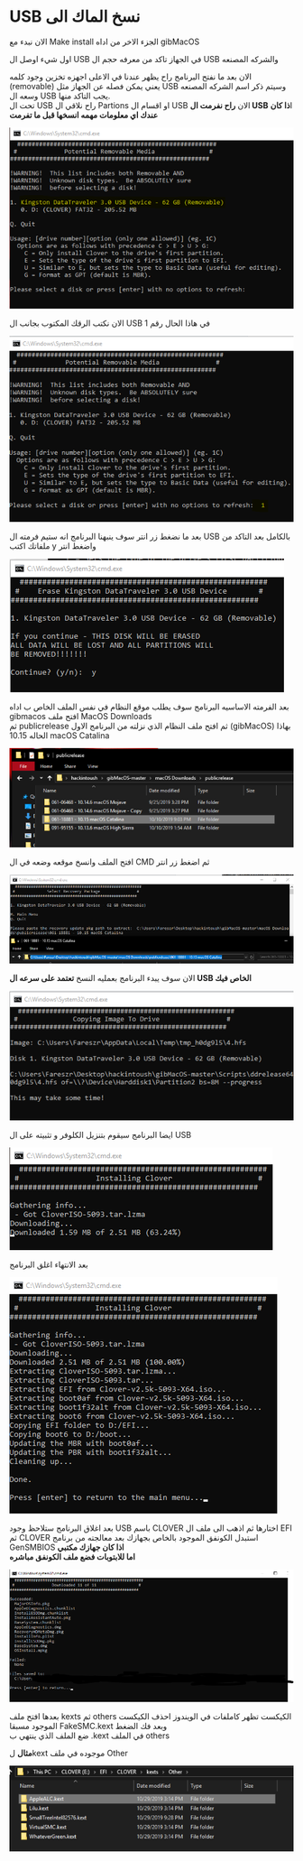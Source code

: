 # USB نسخ الماك الى

الان نبدء مع Make install الجزء الاخر من اداه gibMacOS 

اول شيء اوصل ال USB في الجهاز تاكد من معرفه حجم ال USB والشركه المصنعه 

الان بعد ما نفتح البرنامج راح يظهر عندنا في الاعلى اجهزه تخزين وجود كلمه \(removable\) يعني يمكن فصله عن الجهاز مثل USB وسيتم ذكر اسم الشركه المصنعه وسعه ال USB يجب التاكد منها.  
 تحت ال USB راح نلاقي ال Partions او اقسام ال USB الان **راح نفرمت ال USB** ا**ذا كان عندك اي معلومات مهمه انسخها قبل ما تفرمت**

![](.gitbook/assets/image%20%2836%29.png)

الان نكتب الرقك المكتوب بجانب ال USB في هاذا الحال رقم 1

![](.gitbook/assets/image%20%2831%29.png)

بعد ما نضغط زر انتر سوف ينبهنا البرنامج انه ستيم فرمته ال USB بالكامل بعد التاكد من ملفاتك اكتب y واضغط انتر 

![](.gitbook/assets/image%20%285%29.png)

بعد الفرمته الاساسيه البرنامج سوف يطلب موقع النظام في نفس الملف الخاص ب اداه gibmacos افتح ملف MacOS Downloads   
ثم  publicrelease ثم افتح ملف النظام الذي نزلته من البرنامج الاول \(gibMacOS\) بهاذا الحاله 10.15 macOS Catalina  


![](.gitbook/assets/image%20%2830%29.png)

افتح الملف وانسخ موقعه وضعه في ال CMD ثم اضغط زر انتر

![](.gitbook/assets/image%20%2842%29.png)

الان سوف يبدء البرنامج بعمليه النسخ **تعتمد على سرعه ال USB الخاص فيك** 

![](.gitbook/assets/image%20%2823%29.png)

ايضا البرنامج سيقوم بتنزيل الكلوفر و تثبيته على ال USB

![](.gitbook/assets/image%20%2834%29.png)

بعد الانتهاء اغلق البرنامج

![](.gitbook/assets/image%20%2827%29.png)

بعد اغلاق البرنامج ستلاحظ وجود USB باسم CLOVER اختارها ثم اذهب الى ملف ال EFI ثم CLOVER استبدل الكونفق الموجود بالخاص بجهازك بعد معالجته من برنامج GenSMBIOS **اذا كان جهازك مكتبي  
 اما للابتوبات فضع ملف الكونفق مباشره**

![](.gitbook/assets/image%20%2811%29.png)

 بعدها افتح ملف kexts ثم others الكيكست تظهر كاملفات في الويندوز احذف الكيكست الموجود مسبقا FakeSMC.kext وبعد فك الضغط  
 ضع الملف الذي ينتهي ب .kext في الملف others 

**مثال** لkext موجوده في ملف Other

![&#x645;&#x62B;&#x627;&#x644;](.gitbook/assets/image%20%2828%29.png)

